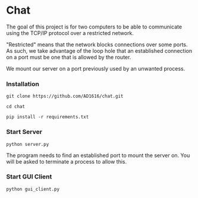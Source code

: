 # Chat

The goal of this project is for two computers to be able to communicate using the TCP/IP protocol over a restricted network.

"Restricted" means that the network blocks connections over some ports. As such, we take advantage of the loop hole that an established connection on a port must be one that is allowed by the router.

We mount our server on a port previously used by an unwanted process.

### Installation
```shell
git clone https://github.com/AD1616/chat.git
```

```shell
cd chat
```

```shell
pip install -r requirements.txt
```
### Start Server

```shell
python server.py
```
The program needs to find an established port to mount the server on. You will be asked to terminate a process to allow this.

### Start GUI Client

```shell
python gui_client.py
```
